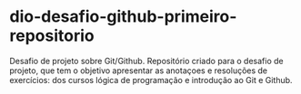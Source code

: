 # dio-desafio-github-primeiro-repositorio
Desafio de projeto sobre Git/Github.
Repositório criado para o desafio de projeto, que tem o objetivo apresentar as anotaçoes e resoluções de exercícios: dos cursos lógica de programação e introdução ao Git e Github.
